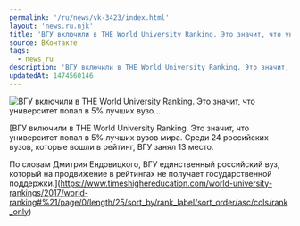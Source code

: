 ```yaml
---
permalink: '/ru/news/vk-3423/index.html'
layout: 'news.ru.njk'
title: 'ВГУ включили в THE World University Ranking. Это значит, что университет попал в 5% лучших вузо…'
source: ВКонтакте
tags:
  - news_ru
description: 'ВГУ включили в THE World University Ranking. Это значит, что университет попал в 5% лучших вузо…'
updatedAt: 1474560146
---
```

![ВГУ включили в THE World University Ranking. Это значит, что университет попал в 5% лучших вузо…](https://sun9-56.userapi.com/c837329/v837329501/1694/_I8TlI-Qz_I.jpg)

[ВГУ включили в THE World University Ranking. Это значит, что университет попал в 5% лучших вузов мира. Среди 24 российских вузов, которые вошли в рейтинг, ВГУ занял 13 место.

По словам Дмитрия Ендовицкого, ВГУ единственный российский вуз, который на продвижение в рейтингах не получает государственной поддержки.](https://www.timeshighereducation.com/world-university-rankings/2017/world-ranking#%21/page/0/length/25/sort_by/rank_label/sort_order/asc/cols/rank_only)
